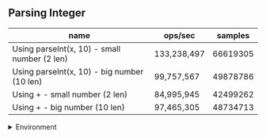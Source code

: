 ## Parsing Integer

|name|ops/sec|samples|
|-|-|-|
|Using parseInt(x, 10) - small number (2 len)|133,238,497|66619305|
|Using parseInt(x, 10) - big number (10 len)|99,757,567|49878786|
|Using + - small number (2 len)|84,995,945|42499262|
|Using + - big number (10 len)|97,465,305|48734713|


<details>
<summary>Environment</summary>

* __Machine:__ linux x64 | 4 vCPUs | 7.6GB Mem
* __Run:__ Mon Sep 30 2024 21:27:00 GMT+0000 (Coordinated Universal Time)
</details>

<!--
{"environment":{"platform":"linux","arch":"x64","cpus":4,"totalMemory":7.597888946533203},"benchmarks":[{"name":"Using parseInt(x, 10) - small number (2 len)","opsSec":133238497.54670806,"samples":66619305},{"name":"Using parseInt(x, 10) - big number (10 len)","opsSec":99757567.4111519,"samples":49878786},{"name":"Using + - small number (2 len)","opsSec":84995945.5629954,"samples":42499262},{"name":"Using + - big number (10 len)","opsSec":97465305.36181991,"samples":48734713}]}-->
